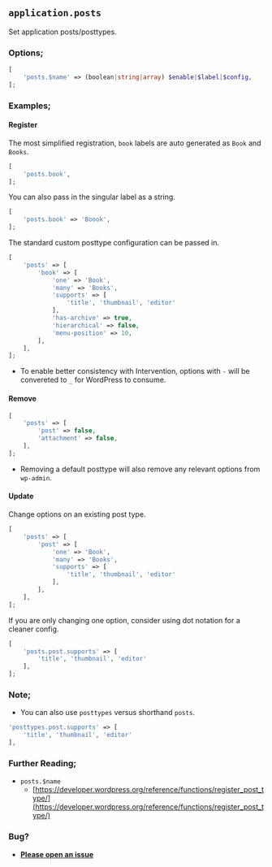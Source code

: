 ## `application.posts`

Set application posts/posttypes.

### Options;

```php
[
    'posts.$name' => (boolean|string|array) $enable|$label|$config,
];
```

### Examples;

#### Register

The most simplified registration, `book` labels are auto generated as `Book` and `Books`.

```php
[
    'posts.book',
];
```

You can also pass in the singular label as a string.

```php
[
    'posts.book' => 'Boook',
];
```

The standard custom posttype configuration can be passed in. 

```php
[
    'posts' => [
        'book' => [
            'one' => 'Book',
            'many' => 'Books',
            'supports' => [
                'title', 'thumbnail', 'editor'
            ],
            'has-archive' => true,
            'hierarchical' => false,
            'menu-position' => 10,
        ],
    ],
];
```

* To enable better consistency with Intervention, options with `-` will be convereted to `_` for WordPress to consume.

#### Remove

```php
[
    'posts' => [
        'post' => false,
        'attachment' => false,
    ],
];
```

* Removing a default posttype will also remove any relevant options from `wp-admin`.

#### Update

Change options on an existing post type.

```php
[
    'posts' => [
        'post' => [
            'one' => 'Book',
            'many' => 'Books',
            'supports' => [
                'title', 'thumbnail', 'editor'
            ],
        ],
    ],
];
```

If you are only changing one option, consider using dot notation for a cleaner config. 

```php
[
    'posts.post.supports' => [
        'title', 'thumbnail', 'editor'
    ],
];
```

### Note;

* You can also use `posttypes` versus shorthand `posts`.

```php
'posttypes.post.supports' => [
    'title', 'thumbnail', 'editor'
],
```

### Further Reading;

* `posts.$name`
    * [https://developer.wordpress.org/reference/functions/register_post_type/](https://developer.wordpress.org/reference/functions/register_post_type/)

### Bug?

* **[Please open an issue](https://github.com/soberwp/intervention/issues/new?title=[application.posts]&labels=bug&assignees=darrenjacoby)**